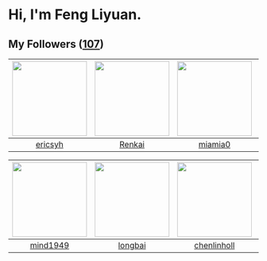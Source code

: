 # Hi, I'm Feng Liyuan.

## My Followers ([107](https://github.com/SunRunAway?tab=followers))

| <img src="https://avatars.githubusercontent.com/u/10498732?v=4" width="150" height="150" /> | <img src="https://avatars.githubusercontent.com/u/3381789?v=4" width="150" height="150" /> | <img src="https://avatars.githubusercontent.com/u/25542995?v=4" width="150" height="150" /> | <img src="https://avatars.githubusercontent.com/u/46620760?v=4" width="150" height="150" /> |
| :-----------------------------------------------------------------------------------------: | :----------------------------------------------------------------------------------------: | :-----------------------------------------------------------------------------------------: | :-----------------------------------------------------------------------------------------: |
|                            [ericsyh](https://github.com/ericsyh)                            |                             [Renkai](https://github.com/Renkai)                            |                            [miamia0](https://github.com/miamia0)                            |                        [pleiadesian](https://github.com/pleiadesian)                        |

| <img src="https://avatars.githubusercontent.com/u/19871320?v=4" width="150" height="150" /> | <img src="https://avatars.githubusercontent.com/u/1204301?v=4" width="150" height="150" /> | <img src="https://avatars.githubusercontent.com/u/14999922?v=4" width="150" height="150" /> | <img src="https://avatars.githubusercontent.com/u/829039?v=4" width="150" height="150" /> |
| :-----------------------------------------------------------------------------------------: | :----------------------------------------------------------------------------------------: | :-----------------------------------------------------------------------------------------: | :---------------------------------------------------------------------------------------: |
|                           [mind1949](https://github.com/mind1949)                           |                            [longbai](https://github.com/longbai)                           |                        [chenlinholl](https://github.com/chenlinholl)                        |                          [flyer103](https://github.com/flyer103)                          |